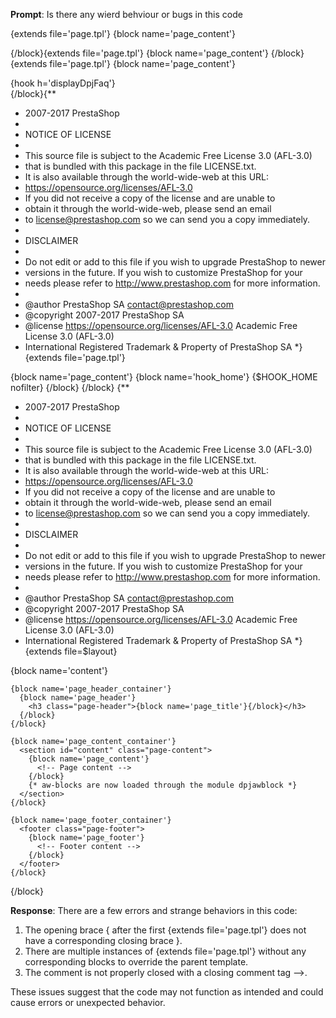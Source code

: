 
**Prompt**: Is there any wierd behviour or bugs in this code

{extends file='page.tpl'}
{block name='page_content'}
<!-- Content moved to /modules/dpjemployee/views/templates/hook/contactus.tps -->
{/block}{extends file='page.tpl'}
{block name='page_content'}
{/block}{extends file='page.tpl'}
{block name='page_content'}
    <div class="contact__employees-column">
        {hook h='displayDpjFaq'}
    </div>
{/block}{**
 * 2007-2017 PrestaShop
 *
 * NOTICE OF LICENSE
 *
 * This source file is subject to the Academic Free License 3.0 (AFL-3.0)
 * that is bundled with this package in the file LICENSE.txt.
 * It is also available through the world-wide-web at this URL:
 * https://opensource.org/licenses/AFL-3.0
 * If you did not receive a copy of the license and are unable to
 * obtain it through the world-wide-web, please send an email
 * to license@prestashop.com so we can send you a copy immediately.
 *
 * DISCLAIMER
 *
 * Do not edit or add to this file if you wish to upgrade PrestaShop to newer
 * versions in the future. If you wish to customize PrestaShop for your
 * needs please refer to http://www.prestashop.com for more information.
 *
 * @author    PrestaShop SA <contact@prestashop.com>
 * @copyright 2007-2017 PrestaShop SA
 * @license   https://opensource.org/licenses/AFL-3.0 Academic Free License 3.0 (AFL-3.0)
 * International Registered Trademark & Property of PrestaShop SA
 *}
{extends file='page.tpl'}

{block name='page_content'}
  {block name='hook_home'}
    {$HOOK_HOME nofilter}
  {/block}
{/block}
{**
 * 2007-2017 PrestaShop
 *
 * NOTICE OF LICENSE
 *
 * This source file is subject to the Academic Free License 3.0 (AFL-3.0)
 * that is bundled with this package in the file LICENSE.txt.
 * It is also available through the world-wide-web at this URL:
 * https://opensource.org/licenses/AFL-3.0
 * If you did not receive a copy of the license and are unable to
 * obtain it through the world-wide-web, please send an email
 * to license@prestashop.com so we can send you a copy immediately.
 *
 * DISCLAIMER
 *
 * Do not edit or add to this file if you wish to upgrade PrestaShop to newer
 * versions in the future. If you wish to customize PrestaShop for your
 * needs please refer to http://www.prestashop.com for more information.
 *
 * @author    PrestaShop SA <contact@prestashop.com>
 * @copyright 2007-2017 PrestaShop SA
 * @license   https://opensource.org/licenses/AFL-3.0 Academic Free License 3.0 (AFL-3.0)
 * International Registered Trademark & Property of PrestaShop SA
 *}
{extends file=$layout}

{block name='content'}

  <section id="main">

    {block name='page_header_container'}
      {block name='page_header'}
        <h3 class="page-header">{block name='page_title'}{/block}</h3>
      {/block}
    {/block}

    {block name='page_content_container'}
      <section id="content" class="page-content">
        {block name='page_content'}
          <!-- Page content -->
        {/block}
        {* aw-blocks are now loaded through the module dpjawblock *}
      </section>
    {/block}

    {block name='page_footer_container'}
      <footer class="page-footer">
        {block name='page_footer'}
          <!-- Footer content -->
        {/block}
      </footer>
    {/block}

  </section>

{/block}

**Response**:
There are a few errors and strange behaviors in this code:

1. The opening brace { after the first {extends file='page.tpl'} does not have a corresponding closing brace }.
2. There are multiple instances of {extends file='page.tpl'} without any corresponding blocks to override the parent template.
3. The comment <!-- Content moved to /modules/dpjemployee/views/templates/hook/contactus.tps --> is not properly closed with a closing comment tag -->.

These issues suggest that the code may not function as intended and could cause errors or unexpected behavior.


